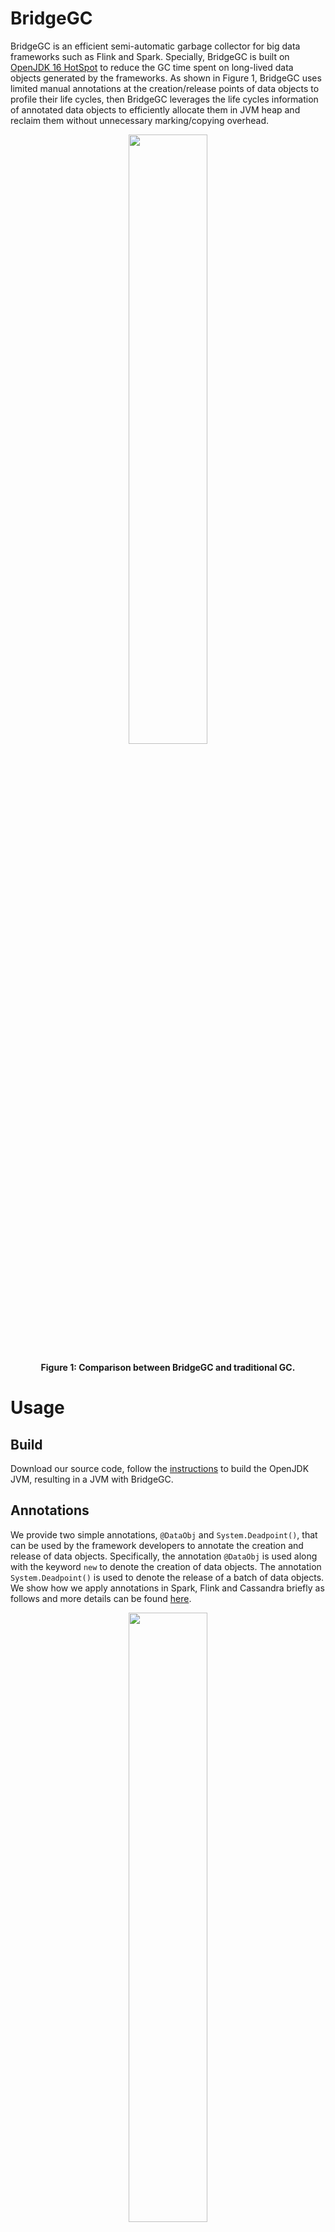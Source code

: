 # BridgeGC
BridgeGC is an efficient semi-automatic garbage collector for big data frameworks such as Flink and Spark. Specially, BridgeGC is built on [OpenJDK 16 HotSpot](https://github.com/openjdk/jdk16) to reduce the GC time spent on long-lived data objects generated by the frameworks. As shown in Figure 1, BridgeGC uses limited manual annotations at the creation/release points of data objects to profile their life cycles, then BridgeGC leverages the life cycles information of annotated data objects to efficiently allocate them in JVM heap and reclaim them without unnecessary marking/copying overhead.
<div align=center>
<img decoding="async" src="Figures/bridgegc-intro.svg" width="50%">

**Figure 1: Comparison between BridgeGC and traditional GC.**
</div>

# Usage

## Build

Download our source code, follow the [instructions](https://openjdk.org/groups/build/doc/building.html) to build the OpenJDK JVM, resulting in a JVM with BridgeGC. 

## Annotations
We provide two simple annotations, `@DataObj` and `System.Deadpoint()`, that can be used by the framework developers to annotate the creation and release of data objects. Specifically, the annotation `@DataObj` is used along with the keyword `new` to denote the creation of data objects. The annotation `System.Deadpoint()` is used to denote the release of a batch of data objects. We show how we apply annotations in Spark, Flink and Cassandra briefly as follows and more details can be found [here](Apply/README.md).

<div align=center>
<img decoding="async" src="Figures/flink.svg" width="50%">

**Figure 2: Apply BridgeGC annotations to `MemorySegment`.**
</div>

<div align=center>
<img decoding="async" src="Figures/spark-rdd.svg" width="50%">

**Figure 3: Apply BridgeGC annotations to chunked `ByteBuffer`.**
</div>

<div align=center>
<img decoding="async" src="Figures/spark-tungsten.svg" width="50%">

**Figure 4: Apply BridgeGC annotations to `MemoryBlock`.**
</div>

<div align=center>
<img decoding="async" src="Figures/cassandra.svg" width="50%">

**Figure 5: Apply BridgeGC annotations to `ByteBuffer` for Memtable.**
</div>

## Run
After adding the annotations, compile the framework. Before running the framework, just add `-XX:+UseBridgeGC` to JVM parameters of the executor/server to enable BridgeGC.

# Implementation
We design three components in BridgeGC to efficiently profile, allocate, and reclaim annotated data objects.

## Precise Data Object Profiler
The profiler is designed to identify data objects and track the life cycles of data objects through annotations, it processes `@DataObj` and `System.Deadpoint()` annotations at the runtime to inform the garbage collector of allocation and reclaimable time of data objects.

## Memory-Efficient Label-Based Allocator
The allocator separates the storage of data objects and normal objects in data pages and normal pages, and tackles the problem of space balance by dynamic page allocation. To distinguish data objects readily at the GC level, the allocator labels them using colored pointer.

## Effective Marking/Copying-Conservation Collector 
The collector skips marking labeled data objects and excludes data pages from reclamation in GC cycles where data objects are known to be lived, and performs effective reclamation of data pages only after some annotated data objects are released at the framework level.

# Evaluation
We apply and evaluate BridgeGC with Flink 1.9.3, Spark 3.3.0, and Cassandra 4.0.6. We compare BridgeGC with all available garbage collectors in OpenJDK 16, includes ZGC, Shenandoah, G1, and Parallel. 
<!-- We also compare BridgeGC with a state-of-the-art research work [ROLP](https://rodrigo-bruno.github.io/papers/rbruno-eurosys19.pdf).-->
## Flink
We select four representative TPC-H queries, i.e., Query5 (TQ5), Query8 (TQ8), Query9 (TQ9), Query21 (TQ21), defined in the [TPC-H end-to-end test](https://github.com/apache/flink/tree/master/flink-end-to-end-tests/flink-tpch-test), and two batch applications from the official Flink examples as supplements, i.e., Linear Regression (LR) and KMeans (KM). We run these applications with setting `MemorySegment` to three sizes: 32KB, 16KB, and 4KB, with heap size of the executor set to 32GB.

Results show that BridgeGC reduces concurrent GC time by 42\%-87\% compared to the baseline ZGC. In terms of application execution time, BridgeGC reduces by 4\%-24\% compared to ZGC, and outperforms other evaluated collectors as shown in Figure 6.   
<div align=center>
<img decoding="async" src="Figures/flink_overall.svg" width="100%">

**Figure 6: Execution time of applications in Flink under different memory segment sizes.** Results are normalized to ZGC.
</div>

## Spark
We choose four representative applications from [HiBench](https://github.com/Intel-bigdata/HiBench) as main test objectives, including Gaussian Mixture Model (GMM), NWeight (NW), KMeans (KM), and Support Vector Machine (SVM). We configure the upper bound of each chunked `ByteBuffer` to 32KB, and set the heap size of the executor to 32GB.

Results show that BridgeGC reduces concurrent GC time by 19\%-73\% compared to the baseline ZGC. In terms of application execution time, BridgeGC reduces by 5\%-8\% compared to ZGC, and outperforms other evaluated collectors as shown in Figure 7.

<div align=center>
<img decoding="async" src="Figures/spark_overall.svg" width="50%">

**Figure 7: Execution time of HiBench applications in Spark using different collectors.** Results are normalized to ZGC.
</div>

## Cassandra

We choose three representative workloads [YCSB](https://github.com/brianfrankcooper/YCSB), including write-intensive workload (WI) that inserts 2M records into the database, write-read workload (WR) that consists of 1M read record operations and 1M modify record operations, and read-intensive workload (RI) that consists of 1.9M read record operations and 100K modify record operations. We take the default to allocate Memtable in heap memory using `ByteBuffer`, and set the heap memory of Cassandra server to 16GB, with permitted memory for Memtable to 8GB. 

Results show that BridgeGC has negligible GC pause time, and the concurrent
marking time of BridgeGC is 37%-68% less than ZGC. In terms of application execution time, BridgeGC improves the throughput performance under all three workloads compared to ZGC by 1.1%-2.6%. In terms of latency, BridgeGC leads to the best average latency as well as tail latency compare to other evaluated collectors. As shown in Figure 8, the 𝑝99𝑡ℎ , 𝑝99.9𝑡ℎ , and 𝑝99.99𝑡ℎ tail latency of BridgeGC are on average 6.3%, 3.8%, and 6.2% lower than ZGC respectively.
<div align=center>
<img decoding="async" src="Figures/cassandra_latency.svg" width="50%">

**Figure 8: Tail latency comparison between different garbage collectors in Cassandra workloads.**
</div>

rushb
